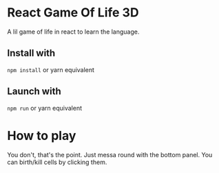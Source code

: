 # React Game Of Life 3D

A lil game of life in react to learn the language.

## Install with

```npm install``` or yarn equivalent

## Launch with 

```npm run``` or yarn equivalent

# How to play

You don't, that's the point. Just messa round with the bottom panel. You can birth/kill cells by clicking them.